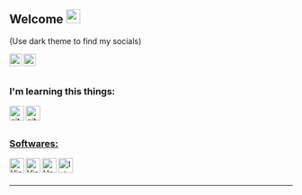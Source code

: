 
## Welcome <img src="https://media.giphy.com/media/hvRJCLFzcasrR4ia7z/giphy.gif" width="25px">
(Use dark theme to find my socials)

<a href="https://steamcommunity.com/id/proxyess" target="_blank"><img align="left" alt="steam" width="22px" src="https://toppng.com/public/uploads/thumbnail/ow-white-steam-icon-115629259929xjnhjlwag.png" /></a>
<a href="https://www.instagram.com/proxyess/" target="_blank"><img align="left" alt="inst" width="22px" src="https://www.seekpng.com/png/full/2-26435_white-instagram-icon-png-instagram-logo-instagram-instagram.png" /></a>
<br />
<br/>

### I'm learning this things:

<a href="https://flutter.dev/" target="_blank"><img align="left" alt="github" width="26px" src="https://img.icons8.com/ios/500/flutter.png" />
<a href="https://dart.dev/" target="_blank"><img align="left" alt="github" width="26px" src="https://user-images.githubusercontent.com/26507463/53453892-49908900-3a04-11e9-9dce-77ed3d694326.png" />

<br />
</br>

### Softwares:

<a href="https://code.visualstudio.com/" target="_blank"> <img align="left" alt="Visual Studio Code" width="26px" src="https://upload.wikimedia.org/wikipedia/commons/thumb/9/9a/Visual_Studio_Code_1.35_icon.svg/1024px-Visual_Studio_Code_1.35_icon.svg.png" />
<a href="https://visualstudio.microsoft.com/ru/l" target="_blank"> <img align="left" alt="Visual Studio" width="26px" src="https://upload.wikimedia.org/wikipedia/commons/thumb/5/59/Visual_Studio_Icon_2019.svg/2060px-Visual_Studio_Icon_2019.svg.png" />
<a href="https://unity.com/" target="_blank"> <img align="left" alt="Unity" width="26px" src="https://icon-library.com/images/unity-icon/unity-icon-1.jpg" />
<a href="https://www.jetbrains.com/ru-ru/idea/" target="_blank"> <img align="left" alt="IntelliJ IDEA" width="26px" src="https://upload.wikimedia.org/wikipedia/commons/thumb/9/9c/IntelliJ_IDEA_Icon.svg/2048px-IntelliJ_IDEA_Icon.svg.png" />

<br />
<br />

---

